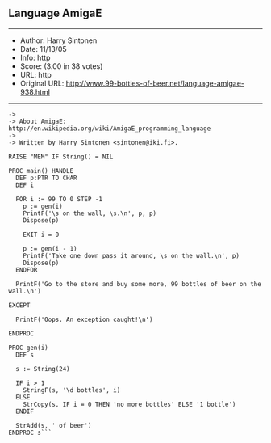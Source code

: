 
## Language AmigaE ##
---
- Author: Harry Sintonen
- Date: 11/13/05
- Info: http
- Score:  (3.00 in 38 votes)
- URL: http
- Original URL: http://www.99-bottles-of-beer.net/language-amigae-938.html
---

```-> AmigaE version of 99 Bottles of Beer
->
-> About AmigaE: http://en.wikipedia.org/wiki/AmigaE_programming_language
->
-> Written by Harry Sintonen <sintonen@iki.fi>.

RAISE "MEM" IF String() = NIL

PROC main() HANDLE
  DEF p:PTR TO CHAR
  DEF i

  FOR i := 99 TO 0 STEP -1
    p := gen(i)
    PrintF('\s on the wall, \s.\n', p, p)
    Dispose(p)

    EXIT i = 0

    p := gen(i - 1)
    PrintF('Take one down pass it around, \s on the wall.\n', p)
    Dispose(p)
  ENDFOR

  PrintF('Go to the store and buy some more, 99 bottles of beer on the wall.\n')

EXCEPT

  PrintF('Oops. An exception caught!\n')

ENDPROC

PROC gen(i)
  DEF s

  s := String(24)

  IF i > 1
    StringF(s, '\d bottles', i)
  ELSE
    StrCopy(s, IF i = 0 THEN 'no more bottles' ELSE '1 bottle')
  ENDIF

  StrAdd(s, ' of beer')
ENDPROC s```